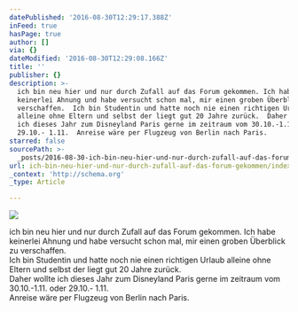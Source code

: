 ```yaml
---
datePublished: '2016-08-30T12:29:17.388Z'
inFeed: true
hasPage: true
author: []
via: {}
dateModified: '2016-08-30T12:29:08.166Z'
title: ''
publisher: {}
description: >-
  ich bin neu hier und nur durch Zufall auf das Forum gekommen. Ich habe
  keinerlei Ahnung und habe versucht schon mal, mir einen groben Überblick zu
  verschaffen.  Ich bin Studentin und hatte noch nie einen richtigen Urlaub
  alleine ohne Eltern und selbst der liegt gut 20 Jahre zurück.  Daher wollte
  ich dieses Jahr zum Disneyland Paris gerne im zeitraum vom 30.10.-1.11. oder
  29.10.- 1.11.  Anreise wäre per Flugzeug von Berlin nach Paris. 
starred: false
sourcePath: >-
  _posts/2016-08-30-ich-bin-neu-hier-und-nur-durch-zufall-auf-das-forum-gekommen.md
url: ich-bin-neu-hier-und-nur-durch-zufall-auf-das-forum-gekommen/index.html
_context: 'http://schema.org'
_type: Article

---
```

![](https://the-grid-user-content.s3-us-west-2.amazonaws.com/41987309-1678-4168-b50b-65bb9f45be8a.jpg)

ich bin neu hier und nur durch Zufall auf das Forum gekommen. Ich habe keinerlei Ahnung und habe versucht schon mal, mir einen groben Überblick zu verschaffen.  
Ich bin Studentin und hatte noch nie einen richtigen Urlaub alleine ohne Eltern und selbst der liegt gut 20 Jahre zurück.  
Daher wollte ich dieses Jahr zum Disneyland Paris gerne im zeitraum vom 30.10.-1.11\. oder 29.10.- 1.11\.  
Anreise wäre per Flugzeug von Berlin nach Paris.